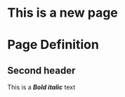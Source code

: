 # This is a new page



# Page Definition

## Second header



This is a ***Bold italic*** text

